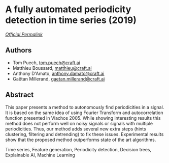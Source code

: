 # A fully automated periodicity detection in time series (2019) #

[_Official Permalink_](https://project.inria.fr/aaltd19/files/2019/08/AALTD_19_Boussard.pdf)

## Authors ##

- Tom Puech, <tom.puech@craft.ai>
- Matthieu Boussard, <matthieu@craft.ai>
- Anthony D'Amato, <anthony.damato@craft.ai>
- Gaëtan Millerand, <gaetan.millerand@craft.ai>
## Abstract ##

This paper presents a method to autonomously find periodicities in a signal. It is based on the same idea of using Fourier Transform and autocorrelation function presented in Vlachos 2005. While showing interesting results this method does not perform well on noisy signals or signals with multiple periodicities. Thus, our method adds several new extra steps (hints clustering, filtering and detrending) to fix these issues. Experimental results show that the proposed method outperforms state of the art algorithms. 

Time series, Feature generation, Periodicity detection, Decision trees, Explainable AI, Machine Learning 
